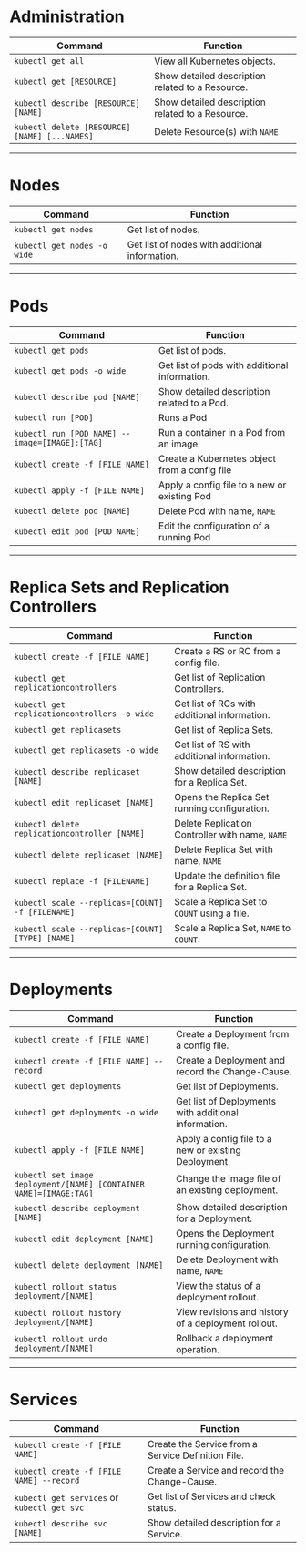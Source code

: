 # Administration

| Command                                       | Function                                         |
| --------------------------------------------- | ------------------------------------------------ |
| `kubectl get all`                             | View all Kubernetes objects.                     |
| `kubectl get [RESOURCE]`                      | Show detailed description related to a Resource. |
| `kubectl describe [RESOURCE] [NAME]`          | Show detailed description related to a Resource. |
| `kubectl delete [RESOURCE] [NAME] [...NAMES]` | Delete Resource(s) with `NAME`                   |

---

# Nodes

| Command                     | Function                                       |
| --------------------------- | ---------------------------------------------- |
| `kubectl get nodes`         | Get list of nodes.                             |
| `kubectl get nodes -o wide` | Get list of nodes with additional information. |

---

# Pods

| Command                                        | Function                                      |
| ---------------------------------------------- | --------------------------------------------- |
| `kubectl get pods`                             | Get list of pods.                             |
| `kubectl get pods -o wide`                     | Get list of pods with additional information. |
| `kubectl describe pod [NAME]`                  | Show detailed description related to a Pod.   |
| `kubectl run [POD]`                            | Runs a Pod                                    |
| `kubectl run [POD NAME] --image=[IMAGE]:[TAG]` | Run a container in a Pod from an image.       |
| `kubectl create -f [FILE NAME]`                | Create a Kubernetes object from a config file |
| `kubectl apply -f [FILE NAME]`                 | Apply a config file to a new or existing Pod  |
| `kubectl delete pod [NAME]`                    | Delete Pod with name, `NAME`                  |
| `kubectl edit pod [POD NAME]`                  | Edit the configuration of a running Pod       |

---

# Replica Sets and Replication Controllers

| Command                                          | Function                                        |
| ------------------------------------------------ | ----------------------------------------------- |
| `kubectl create -f [FILE NAME]`                  | Create a RS or RC from a config file.           |
| `kubectl get replicationcontrollers`             | Get list of Replication Controllers.            |
| `kubectl get replicationcontrollers -o wide`     | Get list of RCs with additional information.    |
| `kubectl get replicasets`                        | Get list of Replica Sets.                       |
| `kubectl get replicasets -o wide`                | Get list of RS with additional information.     |
| `kubectl describe replicaset [NAME]`             | Show detailed description for a Replica Set.    |
| `kubectl edit replicaset [NAME]`                 | Opens the Replica Set running configuration.    |
| `kubectl delete replicationcontroller [NAME]`    | Delete Replication Controller with name, `NAME` |
| `kubectl delete replicaset [NAME]`               | Delete Replica Set with name, `NAME`            |
| `kubectl replace -f [FILENAME]`                  | Update the definition file for a Replica Set.   |
| `kubectl scale --replicas=[COUNT] -f [FILENAME]` | Scale a Replica Set to `COUNT` using a file.    |
| `kubectl scale --replicas=[COUNT] [TYPE] [NAME]` | Scale a Replica Set, `NAME` to `COUNT`.         |

---

# Deployments

<!--prettier-ignore-->
| Command                                     | Function                                             |
| ------------------------------------------- | ---------------------------------------------------- |
| `kubectl create -f [FILE NAME]`             | Create a Deployment from a config file.              |
| `kubectl create -f [FILE NAME] --record`    | Create a Deployment and record the Change-Cause.     |
| `kubectl get deployments`                   | Get list of Deployments.                             |
| `kubectl get deployments -o wide`           | Get list of Deployments with additional information. |
| `kubectl apply -f [FILE NAME]`              | Apply a config file to a new or existing Deployment. |
| `kubectl set image deployment/[NAME] [CONTAINER NAME]=[IMAGE:TAG]` | Change the image file of an existing deployment. |
| `kubectl describe deployment [NAME]`        | Show detailed description for a Deployment.          |
| `kubectl edit deployment [NAME]`            | Opens the Deployment running configuration.          |
| `kubectl delete deployment [NAME]`          | Delete Deployment with name, `NAME`                  |
| `kubectl rollout status deployment/[NAME]`  | View the status of a deployment rollout.             |
| `kubectl rollout history deployment/[NAME]` | View revisions and history of a deployment rollout.  |
| `kubectl rollout undo deployment/[NAME]`    | Rollback a deployment operation.                     |

---

# Services

| Command                                     | Function                                           |
| ------------------------------------------- | -------------------------------------------------- |
| `kubectl create -f [FILE NAME]`             | Create the Service from a Service Definition File. |
| `kubectl create -f [FILE NAME] --record`    | Create a Service and record the Change-Cause.      |
| `kubectl get services` or `kubectl get svc` | Get list of Services and check status.             |
| `kubectl describe svc [NAME]`               | Show detailed description for a Service.           |
